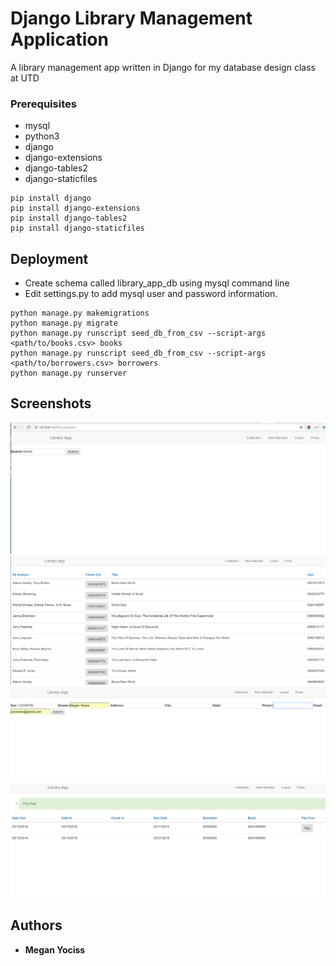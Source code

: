 # Django Library Management Application

A library management app written in Django for my database design class at UTD

### Prerequisites

* mysql
* python3
* django
* django-extensions
* django-tables2
* django-staticfiles

```
pip install django
pip install django-extensions
pip install django-tables2
pip install django-staticfiles
```

## Deployment
* Create schema called library_app_db using mysql command line
* Edit settings.py to add mysql user and password information.

```
python manage.py makemigrations
python manage.py migrate
python manage.py runscript seed_db_from_csv --script-args <path/to/books.csv> books
python manage.py runscript seed_db_from_csv --script-args <path/to/borrowers.csv> borrowers
python manage.py runserver
```

## Screenshots
![collection index](screenshots/collection_index.png?raw=true "collection index")
![collection table](screenshots/search_collection.png?raw=true "search results styled with tables2")
![member form](screenshots/new_member.png?raw=true "form to add a new library member")
![loan table](screenshots/loans_search.png?raw=true "loan table display")

## Authors

* **Megan Yociss**